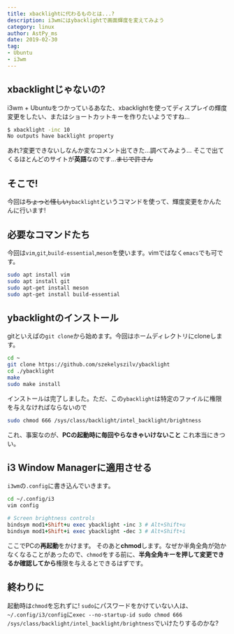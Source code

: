 ```yaml
---
title: xbacklightに代わるものとは...?
description: i3wmにはybacklightで画面輝度を変えてみよう
category: linux
author: AstPy_ms
date: 2019-02-30
tag:
- Ubuntu
- i3wm
---
```


## xbacklightじゃないの?

i3wm + Ubuntuをつかっているあなた、xbacklightを使ってディスプレイの輝度変更をしたい、またはショートカットキーを作りたいようですね...

```bash
$ xbacklight -inc 10
No outputs have backlight property
```

あれ?変更できないしなんか変なコメント出てきた...調べてみよう...
そこで出てくるほとんどのサイトが**英語**なのです...~~まじで許さん~~

## そこで!

今回は~~ちょっと怪しい~~`ybacklight`というコマンドを使って、輝度変更をかんたんに行います!

## 必要なコマンドたち

今回は`vim`,`git`,`build-essential`,`meson`を使います。vimではなく`emacs`でも可です。

```bash
sudo apt install vim
sudo apt install git
sudo apt-get install meson
sudo apt-get install build-essential
```

## ybacklightのインストール

gitといえばの`git clone`から始めます。今回はホームディレクトリにcloneします。

```bash
cd ~
git clone https://github.com/szekelyszilv/ybacklight
cd ./ybacklight
make
sudo make install
```

インストールは完了しました。ただ、この`ybacklight`は特定のファイルに権限を与えなければならないので

```bash
sudo chmod 666 /sys/class/backlight/intel_backlight/brightness
```

これ、事案なのが、**PCの起動時に毎回やらなきゃいけないこと**
これ本当にきつい。

## i3 Window Managerに適用させる

`i3wm`の`.config`に書き込んでいきます。

```bash
cd ~/.config/i3
vim config
```

```ruby
# Screen brightness controls
bindsym mod1+Shift+u exec ybacklight -inc 3 # Alt+Shift+u
bindsym mod1+Shift+i exec ybacklight -dec 3 # Alt+Shift+i
```

ここでPCの**再起動**をかけます。
そのあと**chmod**します。なぜか半角全角が効かなくなることがあったので、`chmod`をする前に、**半角全角キーを押して変更できるか確認してから**権限を与えるとできるはずです。

## 終わりに

起動時は`chmod`を忘れずに!
`sudo`にパスワードをかけていない人は、`~/.config/i3/config`に`exec --no-startup-id sudo chmod 666 /sys/class/backlight/intel_backlight/brightness`でいけたりするのかな?
